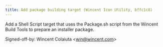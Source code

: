 ```yaml
---
title: Add package building target (Wincent Icon Utility, bffc1c8)
---
```


Add a Shell Script target that uses the Package.sh script from the Wincent Build Tools to prepare an installer package.

Signed-off-by: Wincent Colaiuta &lt;win@wincent.com&gt;
